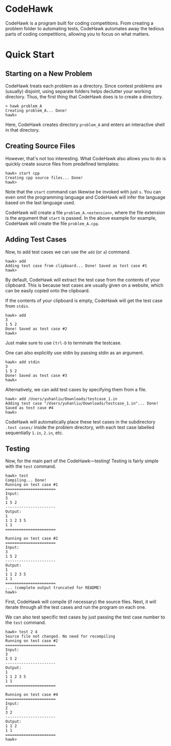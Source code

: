 # CodeHawk

CodeHawk is a program built for coding competitions. From creating a problem folder to automating tests, CodeHawk automates away the tedious parts of coding competitions, allowing you to focus on what matters.

# Quick Start

## Starting on a New Problem

CodeHawk treats each problem as a directory. Since contest problems are (usually) disjoint, using separate folders helps declutter your working directory. Thus, the first thing that CodeHawk does is to create a directory.

    > hawk problem_A
    Creating problem_A... Done!
    hawk>

Here, CodeHawk creates directory ```problem_A``` and enters an interactive shell in that directory.

## Creating Source Files

However, that's not too interesting. What CodeHawk also allows you to do is quickly create source files from predefined templates:

    hawk> start cpp
    Creating cpp source files... Done!
    hawk>

Note that the ```start``` command can likewise be invoked with just ```s```. You can even omit the programming language and CodeHawk will infer the language based on the last language used.

CodeHawk will create a file ```problem_A.<extension>```, where the file extension is the argument that ```start``` is passed. In the above example for example, CodeHawk will create the file ```problem_A.cpp```.

## Adding Test Cases

Now, to add test cases we can use the ```add``` (or ```a```) command.

    hawk> add
    Adding test case from clipboard... Done! Saved as test case #1
    hawk>

By default, CodeHawk will extract the test case from the contents of your clipboard. This is because test cases are usually given on a website, which can be easily copied onto the clipboard.

If the contents of your clipboard is empty, CodeHawk will get the test case from ```stdin```.

    hawk> add
    3
    1 5 2
    Done! Saved as test case #2
    hawk>

Just make sure to use ```Ctrl-D``` to terminate the testcase.

One can also explicitly use stdin by passing stdin as an argument.

    hawk> add stdin
    3
    1 5 2
    Done! Saved as test case #3
    hawk>

Alternatively, we can add test cases by specifying them from a file.

    hawk> add /Users/yuhanliu/Downloads/testcase_1.in
    Adding test case "/Users/yuhanliu/Downloads/testcase_1.in"... Done! Saved as test case #4
    hawk>

CodeHawk will automatically place these test cases in the subdirectory ```.test cases/``` inside the problem directory, with each test case labelled sequentially ```1.in```, ```2.in```, etc.

## Testing

Now, for the main part of the CodeHawk—testing! Testing is fairly simple with the ```test``` command.

    hawk> test
    Compiling... Done!
    Running on test case #1
    ======================
    Input:
    3
    1 5 2
    ----------------------
    Output:
    1
    1 1 2 3 5
    1 1
    ======================
    
    Running on test case #2
    ======================
    Input:
    3
    1 5 2
    ----------------------
    Output:
    1
    1 1 2 3 5
    1 1
    ======================
    ... (complete output truncated for README)
    hawk>

First, CodeHawk will compile (if necessary) the source files. Next, it will iterate through all the test cases and run the program on each one.

We can also test specific test cases by just passing the test case number to the ```test``` command.

    hawk> test 2 4
    Source file not changed. No need for recompiling
    Running on test case #2
    ======================
    Input:
    3
    1 5 2
    ----------------------
    Output:
    1
    1 1 2 3 5
    1 1
    ======================
    
    Running on test case #4
    ======================
    Input:
    2
    3 2
    ----------------------
    Output:
    1 1 2
    1 1
    ======================
    hawk>
